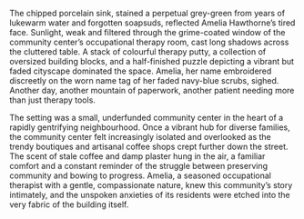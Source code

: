 The chipped porcelain sink, stained a perpetual grey-green from years of lukewarm water and forgotten soapsuds, reflected Amelia Hawthorne’s tired face.  Sunlight, weak and filtered through the grime-coated window of the community center’s occupational therapy room, cast long shadows across the cluttered table.  A stack of colourful therapy putty, a collection of oversized building blocks, and a half-finished puzzle depicting a vibrant but faded cityscape dominated the space.  Amelia, her name embroidered discreetly on the worn name tag of her faded navy-blue scrubs, sighed.  Another day, another mountain of paperwork, another patient needing more than just therapy tools.

The setting was a small, underfunded community center in the heart of a rapidly gentrifying neighbourhood.  Once a vibrant hub for diverse families, the community center felt increasingly isolated and overlooked as the trendy boutiques and artisanal coffee shops crept further down the street.  The scent of stale coffee and damp plaster hung in the air, a familiar comfort and a constant reminder of the struggle between preserving community and bowing to progress.  Amelia, a seasoned occupational therapist with a gentle, compassionate nature, knew this community’s story intimately, and the unspoken anxieties of its residents were etched into the very fabric of the building itself.
